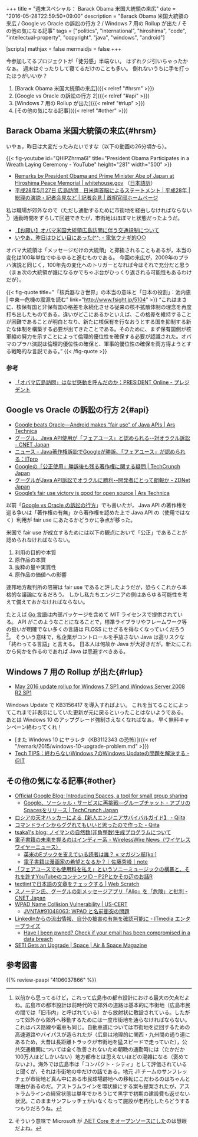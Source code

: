 +++
title = "週末スペシャル： Barack Obama 米国大統領の来広"
date = "2016-05-28T22:59:50+09:00"
description = "Barack Obama 米国大統領の来広 / Google vs Oracle の訴訟の行方 2 / Windows 7 用の Rollup が出た / その他の気になる記事"
tags = ["politics", "international", "hiroshima", "code", "intellectual-property", "copyright", "java", "windows", "android"]

[scripts]
  mathjax = false
  mermaidjs = false
+++

今参加してるプロジェクトが「徒労感」半端ない。
はずれクジ引いちゃったかなぁ。
週末はぐったりして寝てるだけのことも多い。
倒れないうちに手を打ったほうがいいか？

1. [Barack Obama 米国大統領の来広]({{< relref "#hrsm" >}})
1. [Google vs Oracle の訴訟の行方 2]({{< relref "#api" >}})
1. [Windows 7 用の Rollup が出た]({{< relref "#rlup" >}})
1. [その他の気になる記事]({{< relref "#other" >}})

## Barack Obama 米国大統領の来広{#hrsm}

いやぁ，昨日は大変だったみたいですな（以下の動画の26分頃から）。

{{< fig-youtube id="QHIPZhrma6I" title="President Obama Participates in a Wreath Laying Ceremony - YouTube" height="281" width="500" >}}

- [Remarks by President Obama and Prime Minister Abe of Japan at Hiroshima Peace Memorial | whitehouse.gov](https://www.whitehouse.gov/the-press-office/2016/05/27/remarks-president-obama-and-prime-minister-abe-japan-hiroshima-peace) （[日本語訳](http://japanese.japan.usembassy.gov/j/p/tpj-20160527-02.html)）
- [平成28年5月27日 広島訪問　日米両首脳によるステートメント | 平成28年 | 総理の演説・記者会見など | 記者会見 | 首相官邸ホームページ](http://www.kantei.go.jp/jp/97_abe/statement/2016/0527hiroshima.html)

私は職場が郊外なので（ただし通勤するために市街地を経由しなければならない[^a]）通勤時間をずらして回避できたが，市街地はほぼマヒ状態だったようだ。

- [【お願い】オバマ米国大統領広島訪問に伴う交通規制について](http://www.pref.hiroshima.lg.jp/site/police19/gyouji-kisei.html)
- [いやあ、昨日はひどい目にあった(^^; - 電気ウナギ的○○](http://blog.netandfield.com/shar/2016/05/post-2540.html)

[^a]: 以前から思ってるけど，これって広島市の都市設計における最大の欠点だよね。広島市の都市設計は前時代的で郊外の道路は基本的に市街地（広島市民の間では「旧市内」と呼ばれている）から放射状に敷設されている。したがって郊外から郊外へ移動するためには一度市街地を通らなければならない。これはバス路線や電車も同じ。自動車道については市街地を迂回するための高速道路やバイパスが造られたが（広島は地理的に関西・九州間の通り道にあるため，大昔は長距離トラックが市街地を猛スピードで走っていた），公共交通機関については全く改善されないため朝晩の通勤時には（たかだか100万人ほどしかいない）地方都市とは思えないほどの混雑になる（褒めてないよ）。海外では広島市は「コンパクト・シティ」として評価されていると聞くが，それは市街地の中だけの話である。地元 J1 チームのサンフレッチェが市街地ど真ん中にある市民球場跡地への移転にこだわるのはちゃんと理由があるのだ。アストラムラインを環状線にする案も提案されたが，アストラムラインの経営状態は単年でかろうじて黒字で初期の建設費も返せない状況。このままサンフレッチェがいなくなって施設が老朽化したらどうするつもりだろうね。

オバマ大統領は「メッセージだけの大統領」と揶揄されることもあるが，本当の変化は100年単位でゆるゆると進むものである。
今回の来広が，2009年のプラハ演説と同じく，100年先の変化へのトリガーとなれば今はそれで充分だと思う（まぁ次の大統領が誰になるかでちゃぶ台がひっくり返される可能性もあるわけだが）。

{{< fig-quote title="「核兵器なき世界」の本当の意味と「日本の役割」：池内恵 | 中東―危機の震源を読む" link="http://www.fsight.jp/5104" >}}
<q>これはまさに、核保有国と非保有国の格差を永続化させる従来の核不拡散体制の理念を再度打ち出したものである。違いがどこにあるかといえば、この格差を維持することが困難であることが明白となり、新たに核保有を行なおうとする国を抑制する新たな体制を構築する必要が出てきたことである。そのために、まず保有国側が核軍縮の努力を示すことによって倫理的優位性を確保する必要が認識された。オバマのプラハ演説は倫理的優位性の確保と、軍事的優位性の確保を両方得ようとする戦略的な言説である。</q>
{{< /fig-quote >}}

### 参考

- [「オバマ広島訪問」はなぜ感動を呼んだのか：PRESIDENT Online - プレジデント](http://president.jp/articles/-/18253)

## Google vs Oracle の訴訟の行方 2{#api}

- [Google beats Oracle—Android makes “fair use” of Java APIs | Ars Technica](http://arstechnica.com/tech-policy/2016/05/google-wins-trial-against-oracle-as-jury-finds-android-is-fair-use/)
- [グーグル、Java API使用が「フェアユース」と認められる--対オラクル訴訟 - CNET Japan](http://japan.cnet.com/news/business/35083291/)
- [ニュース - Java著作権訴訟でGoogleが勝訴、「フェアユース」が認められる：ITpro](http://itpro.nikkeibp.co.jp/atcl/news/16/052701526/?rt=nocnt)
- [Googleの「公正使用」勝訴後も残る著作権に関する疑問 | TechCrunch Japan](http://jp.techcrunch.com/2016/05/31/20160527copyright-questions-remain-after-googles-fair-use-victory/)
- [グーグルがJava API訴訟でオラクルに勝利--開発者にとって朗報か - ZDNet Japan](http://japan.zdnet.com/article/35083475/)
- [Google’s fair use victory is good for open source | Ars Technica](http://arstechnica.com/tech-policy/2016/06/googles-fair-use-victory-is-good-for-open-source/)

以前「[Google vs Oracle の訴訟の行方](https://baldanders.info/blog/000861/)」でも書いたが， Java API の著作権を巡る争いは「著作権の有無」から著作権を認めた上で Java API の（使用ではなく）利用が fair use にあたるかどうかに争点が移った。

米国で fair use が成立するためには以下の観点において「公正」であることが認められなければならない。

1. 利用の目的や本質
2. 原作品の本質
3. 抜粋の量や実質性
4. 原作品の価値への影響

連邦地方裁判所の陪審は fair use であると評したようだが，恐らくこれから本格的な議論になるだろう。
しかし私たちエンジニアの側はあらゆる可能性を考えて備えておかなければならない。

たとえば [Go 言語]は内部パッケージを含めて MIT ライセンスで提供されている。
API がこのようなことになることで，標準ライブラリやフレームワーク等の扱いが明確でない多くの言語は FLOSS にせざるを得なくなっていくだろう[^b]。
そういう意味で，私企業がコントロールを手放さない Java は高リスクな「終わってる言語」と言える。
日本人は何故か Java が大好きだが，新たにこれから何かを作るのであれば Java は忌避すべきある。

[^b]: そういう意味で Microsoft が [.NET Core をオープンソースにした](http://jp.techcrunch.com/2015/04/30/20150429microsoft-launches-its-net-distribution-for-linux-and-mac/)のは慧眼だよね。

## Windows 7 用の Rollup が出た{#rlup}

- [May 2016 update rollup for Windows 7 SP1 and Windows Server 2008 R2 SP1](https://support.microsoft.com/en-us/kb/3156417)

Windows Update で KB3156417 を導入すればよい。
これを当てることによってこれまで非表示にしていた更新が元に戻るといったことはないようである。
あとは Windows 10 のアップグレード強制さえなくなればなぁ。
早く無料キャンペーン終わってくれ！

- [また Windows 10 にヤラレタ（KB3112343 の恐怖）]({{< ref "/remark/2015/windows-10-upgrade-problem.md" >}})
- [Tech TIPS：終わらないWindows 7のWindows Updateの問題を解決する - ＠IT](http://www.atmarkit.co.jp/ait/articles/1605/26/news029.html)

## その他の気になる記事{#other}

- [Official Google Blog: Introducing Spaces, a tool for small group sharing](https://googleblog.blogspot.jp/2016/05/introducing-spaces-tool-for-small-group.html)
    - [Google、ソーシャル・サービスに再挑戦―グループチャット・アプリのSpacesをリリース | TechCrunch Japan](http://jp.techcrunch.com/2016/05/17/20160516google-tries-its-hand-at-social-again-with-launch-of-group-chat-app-spaces/)
- [ロシアの天才ハッカーによる【新人エンジニアサバイバルガイド】 - Qiita](http://qiita.com/jacksuzuki/items/b2fa6b44962e73a53d08)
- [コマンドラインからググれてもいいと思ったので作った - Qiita](http://qiita.com/ieee0824/items/13435fc6de5f22cdb2f4)
- [tsaka1's blog: ノイマンの自然数(非負整数)生成プログラムについて](http://tsaka1.blogspot.jp/2016/05/blog-post.html)
- [電子書籍の未来を握るのはインディー系 - WirelessWire News（ワイヤレスワイヤーニュース）](https://wirelesswire.jp/2016/04/52669/)
    - [英米のEブックを支えている読者は誰？ « マガジン航[kɔː]](https://magazine-k.jp/2016/05/24/beyond-cool-japan-06/)
    - [電子書籍は漫画家の希望となるか？｜佐藤秀峰｜note](https://note.mu/shuho_sato/n/n736593947e6c)
- [「フェアユースでも使用料を払え」というソニーミュージックの横暴と、それを許すYouTubeのコンテンツID – P2Pとかその辺のお話R](http://p2ptk.org/copyright/350)
- [textlintで日本語の文章をチェックする | Web Scratch](http://efcl.info/2015/09/10/introduce-textlint/)
- [スノーデン氏、グーグルの新メッセージアプリ「Allo」を「危険」と批判 - CNET Japan](http://japan.cnet.com/news/service/35083036/)
- [WPAD Name Collision Vulnerability | US-CERT](https://www.us-cert.gov/ncas/alerts/TA16-144A)
    - [JVNTA#91048063: WPAD と名前衝突の問題](http://jvn.jp/ta/JVNTA91048063/)
- [LinkedInからの流出情報、自分の被害の有無を確認可能に - ITmedia エンタープライズ](http://www.itmedia.co.jp/enterprise/articles/1605/25/news073.html)
    - [Have I been pwned? Check if your email has been compromised in a data breach](https://haveibeenpwned.com/)
- [SETI Gets an Upgrade | Space | Air & Space Magazine](http://www.airspacemag.com/space/new-seti-search-180959126/?is_pocket=1)

[Go 言語]: https://golang.org/ "The Go Programming Language"

## 参考図書

{{% review-paapi "4106037866" %}} <!-- サイクス=ピコ協定 百年の呪縛 -->
